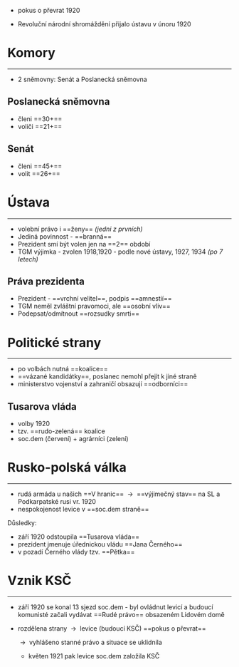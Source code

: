 - pokus o převrat 1920

- Revoluční národní shromáždění přijalo ústavu v únoru 1920

# Komory
---
- 2 sněmovny: Senát a Poslanecká sněmovna
## Poslanecká sněmovna
- členi ==30+==
- voliči ==21+==

## Senát
- členi ==45+==
- volit ==26+==

# Ústava
---
- volební právo i ==ženy== _(jedni z prvních)_
- Jediná povinnost - ==branná==
- Prezident smí být volen jen na ==2== období
- TGM výjimka - zvolen 1918,1920 - podle nové ústavy, 1927, 1934 _(po 7 letech)_

## Práva prezidenta
- Prezident - ==vrchní velitel==, podpis ==amnestií==
- TGM neměl zvláštní pravomoci, ale ==osobní vliv==
- Podepsat/odmítnout ==rozsudky smrti==

# Politické strany
---
- po volbách nutná ==koalice==
- ==vázané kandidátky==, poslanec nemohl přejít k jiné straně
- ministerstvo vojenství a zahraničí obsazují ==odborníci==

## Tusarova vláda
- volby 1920
- tzv. ==rudo-zelená== koalice
- soc.dem (červení) + agrárníci (zelení)

# Rusko-polská válka
---
- rudá armáda u našich ==V hranic==  ${\ \longrightarrow\ }$ ==výjimečný stav== na SL a Podkarpatské rusi vr. 1920
- nespokojenost levice v ==soc.dem straně==

Důsledky:
- září 1920 odstoupila ==Tusarova vláda==
- prezident jmenuje úřednickou vládu ==Jana Černého==
- v pozadí Černého vlády tzv. ==Pětka==

# Vznik KSČ
---
- září 1920 se konal 13 sjezd soc.dem - byl ovládnut levicí a budoucí komunisté začali vydávat ==Rudé právo== obsazeném Lidovém domě
- rozdělena strany  ${\ \longrightarrow\ }$ levice (budoucí KSČ) ==pokus o převrat==

	${\ \longrightarrow\ }$ vyhlášeno stanné právo a situace se uklidnila
	- květen 1921 pak levice soc.dem založila KSČ